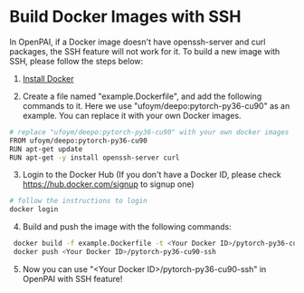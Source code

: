 # Build Docker Images with SSH

In OpenPAI, if a Docker image doesn't have openssh-server and curl packages, the SSH feature will not work for it. To build a new image with SSH, please follow the steps below:

1. [Install Docker](https://docs.docker.com/install/)

2. Create a file named "example.Dockerfile", and add the following commands to it. Here we use "ufoym/deepo:pytorch-py36-cu90" as an example. You can replace it with your own Docker images.
```bash
# replace "ufoym/deepo:pytorch-py36-cu90" with your own docker images
FROM ufoym/deepo:pytorch-py36-cu90
RUN apt-get update
RUN apt-get -y install openssh-server curl
```

3. Login to the Docker Hub (If you don't have a Docker ID, please check https://hub.docker.com/signup to signup one)
```bash
# follow the instructions to login
docker login
```

4. Build and push the image with the following commands:
```bash
 docker build -f example.Dockerfile -t <Your Docker ID>/pytorch-py36-cu90-ssh .
 docker push <Your Docker ID>/pytorch-py36-cu90-ssh
```

5. Now you can use "\<Your Docker ID\>/pytorch-py36-cu90-ssh" in OpenPAI with SSH feature!
